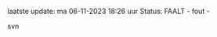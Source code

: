 laatste update: 
ma 06-11-2023 18:26   uur 
Status: FAALT - fout - 
<div class="service R">svn</div>